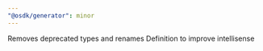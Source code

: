 ```yaml
---
"@osdk/generator": minor
---
```


Removes deprecated types and renames Definition to improve intellisense
